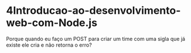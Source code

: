 # 4Introducao-ao-desenvolvimento-web-com-Node.js

Porque quando eu faço um POST para criar um time com uma sigla que já existe ele cria e não retorna o erro?